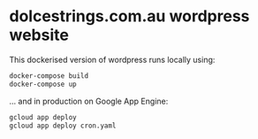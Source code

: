 # dolcestrings.com.au wordpress website

This dockerised version of wordpress runs locally using:

```bash
docker-compose build
docker-compose up
```

... and in production on Google App Engine:

```bash
gcloud app deploy
gcloud app deploy cron.yaml
```